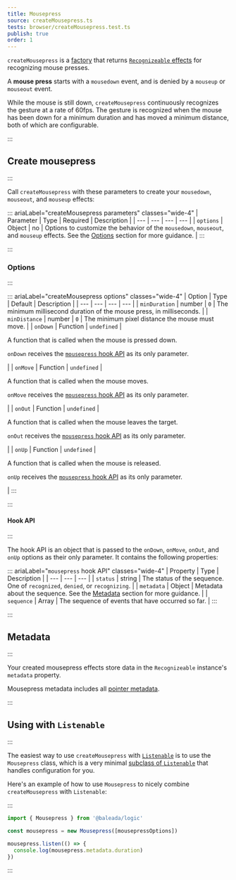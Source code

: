 ```yaml
---
title: Mousepress
source: createMousepress.ts
tests: browser/createMousepress.test.ts
publish: true
order: 1
---
```


`createMousepress` is a [factory](/docs/logic/factories-overview) that returns [`Recognizeable` effects](/docs/logic/classes/recognizeable#effect-workflow) for recognizing mouse presses.

A **mouse press** starts with a `mousedown` event, and is denied by a `mouseup` or `mouseout` event.

While the mouse is still down, `createMousepress` continuously recognizes the gesture at a rate of 60fps. The gesture is recognized when the mouse has been down for a minimum duration and has moved a minimum distance, both of which are configurable.


:::
## Create mousepress
:::

Call `createMousepress` with these parameters to create your `mousedown`, `mouseout`, and `mouseup` effects:

::: ariaLabel="createMousepress parameters" classes="wide-4"
| Parameter | Type | Required | Description |
| --- | --- | --- | --- |
| `options` | Object | no | Options to customize the behavior of the `mousedown`, `mouseout`, and `mouseup` effects. See the [Options](#options) section for more guidance. |
:::


:::
### Options
:::

::: ariaLabel="createMousepress options" classes="wide-4"
| Option | Type | Default | Description |
| --- | --- | --- | --- |
| `minDuration` | number | `0` | The minimum millisecond duration of the mouse press, in milliseconds. |
| `minDistance` | number | `0` | The minimum pixel distance the mouse must move. |
| `onDown` | Function | `undefined` | <p>A function that is called when the mouse is pressed down.</p><p>`onDown` receives the [`mousepress` hook API](#hook-api) as its only parameter.</p> |
| `onMove` | Function | `undefined` | <p>A function that is called when the mouse moves.</p><p>`onMove` receives the [`mousepress` hook API](#hook-api) as its only parameter.</p> |
| `onOut` | Function | `undefined` | <p>A function that is called when the mouse leaves the target.</p><p>`onOut` receives the [`mousepress` hook API](#hook-api) as its only parameter.</p> |
| `onUp` | Function | `undefined` | <p>A function that is called when the mouse is released.</p><p>`onUp` receives the [`mousepress` hook API](#hook-api) as its only parameter.</p> |
:::


:::
#### Hook API
:::

The hook API is an object that is passed to the `onDown`, `onMove`, `onOut`, and `onUp` options as their only parameter. It contains the following properties:

::: ariaLabel="`mousepress` hook API" classes="wide-4"
| Property | Type | Description |
| --- | --- | --- |
| `status` | string | The status of the sequence. One of `recognized`, `denied`, or `recognizing`. |
| `metadata` | Object | Metadata about the sequence. See the [Metadata](#metadata) section for more guidance. |
| `sequence` | Array | The sequence of events that have occurred so far. |
:::


:::
## Metadata
:::

Your created mousepress effects store data in the `Recognizeable` instance's `metadata` property.

Mousepress metadata includes all [pointer metadata](/docs/logic/factories/recognizeable-effects-overview#pointer-metadata).


:::
## Using with `Listenable`
:::

The easiest way to use `createMousepress` with [`Listenable`](/docs/logic/classes/listenable) is to use the `Mousepress` class, which is a very minimal [subclass of `Listenable`](/docs/logic/factories/recognizeable-overview#listenable-subclasses) that handles configuration for you.

Here's an example of how to use `Mousepress` to nicely combine `createMousepress` with `Listenable`:

:::
```ts
import { Mousepress } from '@baleada/logic'

const mousepress = new Mousepress([mousepressOptions])

mousepress.listen(() => {
  console.log(mousepress.metadata.duration)
})
```
:::

